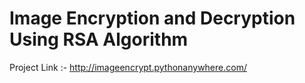 # Image Encryption and Decryption Using RSA Algorithm

Project Link :- http://imageencrypt.pythonanywhere.com/
